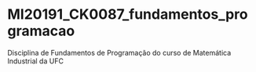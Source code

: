 # MI20191_CK0087_fundamentos_programacao
Disciplina de Fundamentos de Programação do curso de Matemática Industrial da UFC
